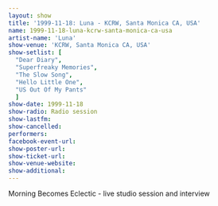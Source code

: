 ```yaml
---
layout: show
title: '1999-11-18: Luna - KCRW, Santa Monica CA, USA'
name: 1999-11-18-luna-kcrw-santa-monica-ca-usa
artist-name: 'Luna'
show-venue: 'KCRW, Santa Monica CA, USA'
show-setlist: [
  "Dear Diary",
  "Superfreaky Memories",
  "The Slow Song",
  "Hello Little One",
  "US Out Of My Pants"
  ]
show-date: 1999-11-18
show-radio: Radio session
show-lastfm: 
show-cancelled: 
performers: 
facebook-event-url: 
show-poster-url: 
show-ticket-url: 
show-venue-website: 
show-additional: 
---
```


Morning Becomes Eclectic - live studio session and interview